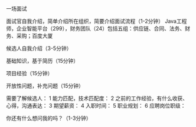 一场面试

面试官自我介绍，简单介绍所在组织，简要介绍面试流程（1-2分钟）
Java工程师，企业智能平台（299），财务团队（24）包括五组：供应链、合同、法务、财务、采购；百度大厦

候选人自我介绍（3-5分钟）

基础知识，基于简历（15分钟）

项目经验（15分钟）

开放性问题，补充问题（15分钟）

需要了解候选人：
1 能力匹配，技术匹配度：
2 之前的工作经验，有什么收获、心得，沟通表达：
3 期望薪资：
4 入职时间：
5 职业规划：
6 应聘岗位职级：

你还有什么想问我的吗？（1-3分钟）
